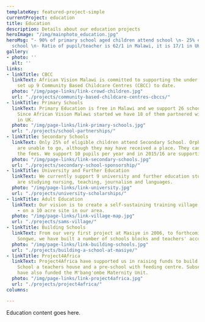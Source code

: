 ```yaml
---
templateKey: featured-project-simple
currentProject: education
title: Education
description: Details about our education projects
heroImage: "/img/mainphoto_education.jpg"
heroMsg: "- 90% of primary school aged children attend school \n- 25% enroll in secondary
  school \n- Ratio of pupil/teacher is 62/1 in Malawi, it is 17/1 in UK"
gallery:
- photo: ''
  alt: ''
links:
- linkTitle: CBCC
  linkText: African Vision Malawi is committed to supporting the under 5's and have
    set up 9 Community Based Childcare Centres (CBCC) to date.
  photo: "/img/page-links/link-crowd-children.jpg"
  url: "./projects/community-based-childcare-centres-cbccs/"
- linkTitle: Primary Schools
  linkText: Primary Education is free in Malawi and we support 26 schools in our area.
    Since African Vision Malawi started we have 18 of them partnered with schools
    in UK.
  photo: "/img/page-links/link-primary-schools.jpg"
  url: "./projects/school-partnerships/"
- linkTitle: Secondary Schools
  linkText: Only 25% of eligible children attend Secondary School. Orphans and ultra-poor
    are unable to go, although they may have received a place. They cannot afford
    the fees. We support 10 pupils per year and in 2015/16 are supporting 42 students.
  photo: "/img/page-links/link-secondary-schools.jpg"
  url: "./projects/secondary-school-sponsorship/"
- linkTitle: University and Further Education
  linkText: We currently support 9 university and further education students, who
    are studying nursing, teaching, journalism and languages.
  photo: "/img/page-links/link-university.jpg"
  url: "./projects/university-scholarships/"
- linkTitle: Adult Education
  linkText: Our vision is to create a self-sustaining training village – Sam’s Village
    - on a 10 acre site in our area.
  photo: "/img/page-links/link-village-map.jpg"
  url: "./projects/sams-village/"
- linkTitle: Building Schools
  linkText: From our very first project at Masiye in 2006, to forthcoming plans for
    Songwe, we have built a number of schools blocks and teachers' accommodation.
  photo: "/img/page-links/link-building-schools.jpg"
  url: "./projects/building-a-school-at-masiye/"
- linkTitle: Project4Africa
  linkText: Project4Africa have supported us in raising funds to build Namanyanga
    School a teachers house and a pre-school with feeding centre. Subsequently they
    have also funded the M'bang'ombe Maternity Unit.
  photo: "/img/page-links/link-project4africa.jpg"
  url: "./projects/project4africa/"
columns: 

---
```

Education content goes here.